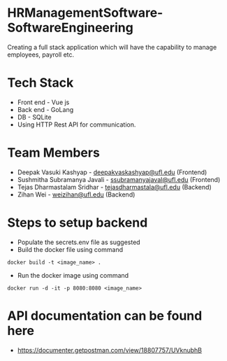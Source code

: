 # HRManagementSoftware-SoftwareEngineering
Creating a full stack application which will have the capability to manage employees, payroll etc.

# Tech Stack
* Front end - Vue js
* Back end - GoLang
* DB - SQLite
* Using HTTP Rest API for communication.

# Team Members
* Deepak Vasuki Kashyap - deepakvaskashyap@ufl.edu (Frontend)
* Sushmitha Subramanya Javali - ssubramanyajaval@ufl.edu (Frontend)
* Tejas Dharmastalam Sridhar - tejasdharmastala@ufl.edu (Backend)
* Zihan Wei - weizihan@ufl.edu (Backend)

# Steps to setup backend
* Populate the secrets.env file as suggested
* Build the docker file using command
```
docker build -t <image_name> .
```
* Run the docker image using command
```
docker run -d -it -p 8080:8080 <image_name>
```

# API documentation can be found here
* https://documenter.getpostman.com/view/18807757/UVknubhB